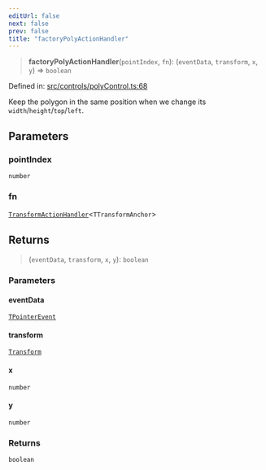 ```yaml
---
editUrl: false
next: false
prev: false
title: "factoryPolyActionHandler"
---
```


> **factoryPolyActionHandler**(`pointIndex`, `fn`): (`eventData`, `transform`, `x`, `y`) => `boolean`

Defined in: [src/controls/polyControl.ts:68](https://github.com/fabricjs/fabric.js/blob/977f797255d8c56b5b68360b0d45bed33697d2e8/src/controls/polyControl.ts#L68)

Keep the polygon in the same position when we change its `width`/`height`/`top`/`left`.

## Parameters

### pointIndex

`number`

### fn

[`TransformActionHandler`](/api/type-aliases/transformactionhandler/)\<`TTransformAnchor`\>

## Returns

> (`eventData`, `transform`, `x`, `y`): `boolean`

### Parameters

#### eventData

[`TPointerEvent`](/api/type-aliases/tpointerevent/)

#### transform

[`Transform`](/api/type-aliases/transform/)

#### x

`number`

#### y

`number`

### Returns

`boolean`
